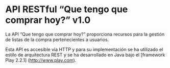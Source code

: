 API RESTful “Que tengo que comprar hoy?” v1.0
=============================================

La API “Que tengo que comprar hoy?” proporciona recursos para la gestión de listas de la compra pertenecientes a usuarios.

Esta API es accesible vía HTTP y para su implementación se ha utilizado el estilo de arquitectura REST y se ha desarrollado en Java bajo el [framework Play 2.2.1] (http://www.play.com). 
